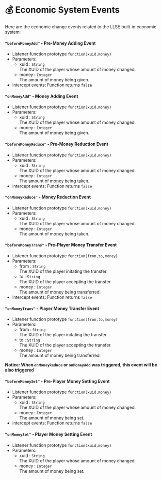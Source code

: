 # 💰 Economic System Events

Here are the economic change events related to the LLSE built-in economic system:

#### `"beforeMoneyAdd"` - Pre-Money Adding Event

- Listener function prototype 
  `function(xuid,money)`
- Parameters: 
  - xuid : `String`  
    The XUID of the player whose amount of money changed.
  - money : `Integer`  
    The amount of money being given.
- Intercept events: Function returns `false`



#### `"onMoneyAdd"` - Money Adding Event

- Listener function prototype 
  `function(xuid,money)`
- Parameters: 
  - xuid : `String`  
    The XUID of the player whose amount of money changed.
  - money : `Integer`  
    The amount of money being given.



#### `"beforeMoneyReduce"` - Pre-Money Reduction Event

- Listener function prototype 
  `function(xuid,money)`
- Parameters: 
  - xuid : `String`  
    The XUID of the player whose amount of money changed.
  - money : `Integer`  
    The amount of money being taken.
- Intercept events: Function returns `false`



#### `"onMoneyReduce"` - Money Reduction Event

- Listener function prototype 
  `function(xuid,money)`
- Parameters: 
  - xuid : `String`  
    The XUID of the player whose amount of money changed.
  - money : `Integer`  
    The amount of money being taken.



#### `"beforeMoneyTrans"` - Pre-Player Money Transfer Event

- Listener function prototype 
  `function(from,to,money)`
- Parameters: 
  - from : `String`  
    The XUID of the player initating the transfer.
  - to : `String`  
    The XUID of the player accepting the transfer.
  - money : `Integer`  
    The amount of money being transferred.
- Intercept events: Function returns `false`



#### `"onMoneyTrans"` - Player Money Transfer Event

- Listener function prototype 
  `function(from,to,money)`
- Parameters: 
  - from : `String`  
    The XUID of the player initating the transfer.
  - to : `String`  
    The XUID of the player accepting the transfer.
  - money : `Integer`  
    The amount of money being transferred.

**Notice: When `onMoneyReduce` or `onMoneyAdd` was triggered, this event will be also triggered**


#### `"beforeMoneySet"` - Pre-Player Money Setting Event

- Listener function prototype 
  `function(xuid,money)`
- Parameters: 
  - xuid : `String`  
    The XUID of the player whose amount of money changed.
  - money : `Integer`  
    The amount of money being set.
- Intercept events: Function returns `false`



#### `"onMoneySet"` - Player Money Setting Event

- Listener function prototype 
  `function(xuid,money)`
- Parameters: 
  - xuid : `String`  
    The XUID of the player whose amount of money changed.
  - money : `Integer`  
    The amount of money being set.


